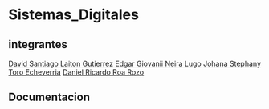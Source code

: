 # Sistemas_Digitales
## integrantes
[David Santiago Laiton Gutierrez](https://github.com/dslaitong)
[Edgar Giovanii Neira Lugo](https://github.com/dslaitong)
[Johana Stephany Toro Echeverria](https://github.com/dslaitong)
[Daniel Ricardo Roa Rozo](https://github.com/dslaitong)
## Documentacion

